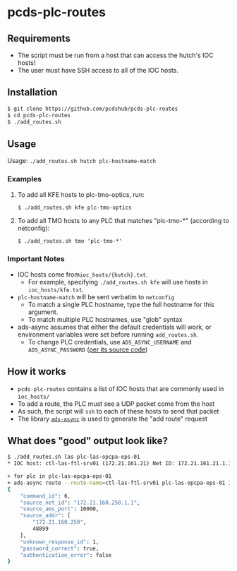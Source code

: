 pcds-plc-routes
===============

## Requirements

* The script must be run from a host that can access the hutch's IOC hosts!
* The user must have SSH access to all of the IOC hosts.

## Installation

```bash
$ git clone https://github.com/pcdshub/pcds-plc-routes
$ cd pcds-plc-routes
$ ./add_routes.sh
```

## Usage

Usage: ``./add_routes.sh hutch plc-hostname-match``

### Examples

1. To add all KFE hosts to plc-tmo-optics, run:
   ```bash
   $ ./add_routes.sh kfe plc-tmo-optics
   ```
   
2. To add all TMO hosts to any PLC that matches "plc-tmo-*" (according to netconfig):
   ```
   $ ./add_routes.sh tmo 'plc-tmo-*'
   ```

### Important Notes

* IOC hosts come from``ioc_hosts/{hutch}.txt``.
    * For example, specifying ``./add_routes.sh kfe`` will use hosts in ``ioc_hosts/kfe.txt``.
* ``plc-hostname-match`` will be sent verbatim to `netconfig`
    * To match a single PLC hostname, type the full hostname for this argument.
    * To match multiple PLC hostnames, use "glob" syntax
* ads-async assumes that either the default credentials will work, or environment variables were set before running ``add_routes.sh``.
    * To change PLC credentials, use ``ADS_ASYNC_USERNAME`` and ``ADS_ASYNC_PASSWORD`` ([per its source code](https://github.com/pcdshub/ads-async/blob/e23947c70eb3b899989b423c2548b49d1663eb1b/ads_async/constants.py#L24-L25))

## How it works

* ``pcds-plc-routes`` contains a list of IOC hosts that are commonly used in ``ioc_hosts/``
* To add a route, the PLC must see a UDP packet come from the host
* As such, the script will `ssh` to each of these hosts to send that packet
* The library [``ads-async``](https://github.com/pcdshub/ads-async) is used to generate the "add route" request


## What does "good" output look like?

```bash
$ ./add_routes.sh las plc-las-opcpa-eps-01
* IOC host: ctl-las-ftl-srv01 (172.21.161.21) Net ID: 172.21.161.21.1.1

+ for plc in plc-las-opcpa-eps-01
+ ads-async route --route-name=ctl-las-ftl-srv01 plc-las-opcpa-eps-01 172.21.161.21.1.1 172.21.161.21
{
    "command_id": 6,
    "source_net_id": "172.21.160.250.1.1",
    "source_ams_port": 10000,
    "source_addr": [
        "172.21.160.250",
        48899
    ],
    "unknown_response_id": 1,
    "password_correct": true,
    "authentication_error": false
}
```
